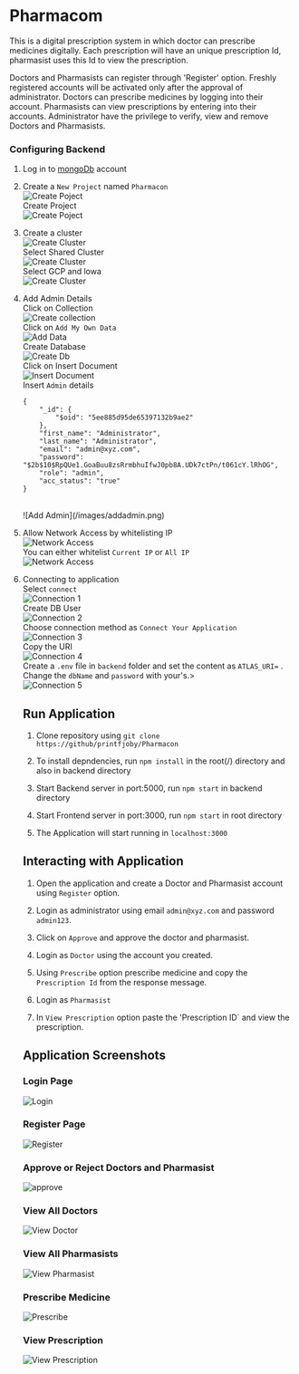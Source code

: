 # Pharmacom

This is a digital prescription system in which doctor can prescribe medicines digitally. Each prescription will have an unique prescription Id, pharmasist uses this Id to view the prescription.<br/>

Doctors and Pharmasists can register through 'Register' option.  Freshly registered accounts will be activated only after the approval of administrator.
Doctors can prescribe medicines by logging into their account. Pharmasists can view prescriptions by entering into their accounts.
Administrator have the privilege to verify, view and remove Doctors and Pharmasists.


### Configuring Backend
1. Log in to [mongoDb](https://account.mongodb.com/account/login) account

2. Create a `New Project` named `Pharmacon`<br/>
    ![Create Poject](/images/newproject.png)<br/>
    Create Project<br/>
    ![Create Poject](/images/createproject.png)<br/>

3. Create a cluster<br/>
    ![Create Cluster](/images/createcluster.png)<br/>
    Select Shared Cluster<br/>
    ![Create Cluster](/images/createcluster2.png)<br/>
    Select GCP and lowa<br/>
    ![Create Cluster](/images/createcluster3.png)<br/>
    

4. Add Admin Details<br/>
    Click on Collection<br/>
    ![Create collection](/images/createcluster4.png)<br/>
    Click on `Add My Own Data`<br/>
    ![Add Data](/images/adddata.png)<br/>
    Create Database<br/>
    ![Create Db](/images/createdb.png)<br/>
    Click on Insert Document<br/>
    ![Insert Document](/images/insertdoc.png)</br>
    Insert `Admin` details<br/>  
    ``` 
    {
        "_id": {
            "$oid": "5ee885d95de65397132b9ae2"
        },
        "first_name": "Administrator",
        "last_name": "Administrator",
        "email": "admin@xyz.com",
        "password": "$2b$10$RpQUe1.GoaBuu8zsRrmbhuIfwJ0pb8A.UDk7ctPn/t061cY.lRhOG",
        "role": "admin",
        "acc_status": "true"
    } 
    ```
    <br/>
    ![Add Admin](/images/addadmin.png)<br/>

5. Allow Network Access by whitelisting IP<br/>
    ![Network Access](/images/networkaccess.png)<br/>
    You can either whitelist `Current IP` or `All IP` <br/>
    ![Network Access](/images/networkaccess2.png)<br/>

6. Connecting to application<br/>
    Select `connect`<br/>
    ![Connection 1](/images/conn.png)<br/>
    Create DB User<br/>
    ![Connection 2](/images/conn2.png)<br/>
    Choose connection method as `Connect Your Application`<br/>
    ![Connection 3](/images/conn3.png)<br/>
    Copy the URI<br/>
    ![Connection 4](/images/conn4.png)<br/>
    Create a `.env` file in `backend` folder and set the content as `ATLAS_URI=`<paste the URI copied > . Change the `dbName` and `password` with your's.><br/>
    ![Connection 5](/images/conn5.png)<br/>

    ## Run Application

    1. Clone repository using `git clone https://github/printfjoby/Pharmacon`

    2. To install depndencies, run `npm install` in the root(/) directory and also in backend directory

    3. Start Backend server in port:5000,
        run `npm start` in backend directory

    4. Start Frontend server in port:3000,
        run `npm start` in root directory
    
    5. The Application will start running in `localhost:3000`

    ## Interacting with Application
    1. Open the application and create a Doctor and Pharmasist account using `Register` option.
    
    2. Login as administrator using email `admin@xyz.com` and password `admin123`.
    
    3. Click on `Approve` and approve the doctor and pharmasist.

    4. Login as `Doctor` using the account you created.

    5. Using `Prescribe` option prescribe medicine and copy the `Prescription Id` from the response message.
    
    6. Login as `Pharmasist` 
    
    7. In `View Prescription` option paste the 'Prescription ID` and view the prescription.
        

    ## Application Screenshots

    ### Login Page
    ![Login](/images/login.png)

    ### Register Page
    ![Register](/images/register.png)

    ### Approve or Reject Doctors and Pharmasist
    ![approve](/images/approve.png)

    ### View All Doctors
    ![View Doctor](/images/viewdoc.png)

    ### View All Pharmasists
    ![View Pharmasist](/images/viewpharma.png)

    ### Prescribe Medicine
    ![Prescribe](/images/prescribe.png)

    ### View Prescription
    ![View Prescription](/images/viewprescription.png)